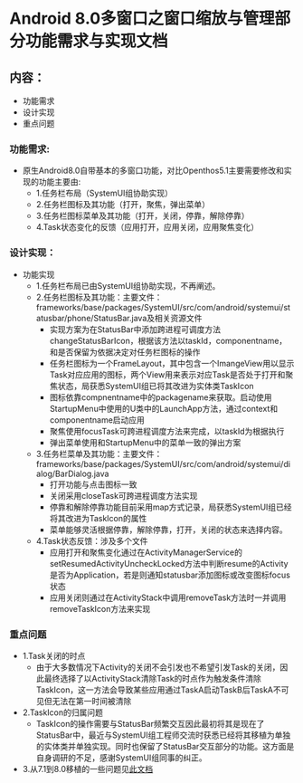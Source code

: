# Android 8.0多窗口之窗口缩放与管理部分功能需求与实现文档

## 内容：
  - 功能需求
  - 设计实现
  - 重点问题
  
### 功能需求:
  - 原生Android8.0自带基本的多窗口功能，对比Openthos5.1主要需要修改和实现的功能主要由:
    - 1.任务栏布局（SystemUI组协助实现）
    - 2.任务栏图标及其功能（打开，聚焦，弹出菜单）
    - 3.任务栏图标菜单及其功能（打开，关闭，停靠，解除停靠）
	- 4.Task状态变化的反馈（应用打开，应用关闭，应用聚焦变化）
    
### 设计实现：
  - 功能实现
    - 1.任务栏布局已由SystemUI组协助实现，不再阐述。
	- 2.任务栏图标及其功能：主要文件：frameworks/base/packages/SystemUI/src/com/android/systemui/statusbar/phone/StatusBar.java及相关资源文件  
	  - 实现方案为在StatusBar中添加跨进程可调度方法changeStatusBarIcon，根据该方法以taskId，componentname，和是否保留为依据决定对任务栏图标的操作  
	  - 任务栏图标为一个FrameLayout，其中包含一个ImangeView用以显示Task对应应用的图标，两个View用来表示对应Task是否处于打开和聚焦状态，局获悉SystemUI组已将其改进为实体类TaskIcon   
	  - 图标依靠compnentname中的packagename来获取。启动使用StartupMenu中使用的U类中的LaunchApp方法，通过context和componentname启动应用  
	  - 聚焦使用focusTask可跨进程调度方法来完成，以taskId为根据执行  
	  - 弹出菜单使用和StartupMenu中的菜单一致的弹出方案  
	- 3.任务栏菜单及其功能：主要文件：frameworks/base/packages/SystemUI/src/com/android/systemui/dialog/BarDialog.java  
	  - 打开功能与点击图标一致  
	  - 关闭采用closeTask可跨进程调度方法实现 
	  - 停靠和解除停靠功能目前采用map方式记录，局获悉SystemUI组已经将其改进为TaskIcon的属性  
	  - 菜单能够灵活根据停靠，解除停靠，打开，关闭的状态来选择内容。
	- 4.Task状态反馈：涉及多个文件  
	  - 应用打开和聚焦变化通过在ActivityManagerService的setResumedActivityUncheckLocked方法中判断resume的Activity是否为Application，若是则通知statusbar添加图标或改变图标focus状态  
	  - 应用关闭则通过在ActivityStack中调用removeTask方法时一并调用removeTaskIcon方法来实现  

### 重点问题
  - 1.Task关闭的时点  
    - 由于大多数情况下Activity的关闭不会引发也不希望引发Task的关闭，因此最终选择了以ActivityStack清除Task的时点作为触发条件清除TaskIcon，这一方法会导致某些应用通过TaskA启动TaskB后TaskA不可见但无法在第一时间被清除
  - 2.TaskIcon的归属问题  
    - TaskIcon的操作需要与StatusBar频繁交互因此最初将其是现在了StatusBar中，最近与SystemUI组工程师交流时获悉已经将其移植为单独的实体类并单独实现。同时也保留了StatusBar交互部分的功能。这方面是自身调研的不足，感谢SystemUI组同事的纠正。
  - 3.从7.1到8.0移植的一些问题见[此文档](https://github.com/openthos/multiwin-analysis/blob/master/multiwindow/lh/statusbarIcon%E7%A7%BB%E6%A4%8D%E9%97%AE%E9%A2%98.txt)